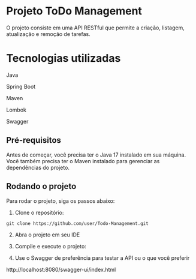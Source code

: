 # Projeto ToDo Management

 O projeto consiste em uma API RESTful que permite a criação, listagem, atualização e remoção de tarefas.
 
# Tecnologias utilizadas

Java 

Spring Boot 

Maven

Lombok 

Swagger 

## Pré-requisitos

Antes de começar, você precisa ter o Java 17 instalado em sua máquina. Você também precisa ter o Maven instalado para gerenciar as dependências do projeto.

## Rodando o projeto

Para rodar o projeto, siga os passos abaixo:

1. Clone o repositório:

```
git clone https://github.com/user/Todo-Management.git
```

2. Abra o projeto em seu IDE

3. Compile e execute o projeto:
   
4. Use o Swagger de preferência para testar a API ou o que você preferir

http://localhost:8080/swagger-ui/index.html

